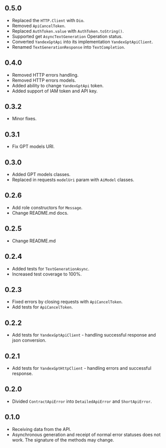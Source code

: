 ## 0.5.0

- Replaced the `HTTP.Client` with `Dio`.
- Removed `ApiCancelToken`.
- Replaced `AuthToken.value` with `AuthToken.toString()`. 
- Supported get `AsyncTextGeneration` Operation status.
- Converted `YandexGptApi` into its implementation `YandexGptApiClient`.
- Renamed `TextGenerationResponse` into `TextCompletion`.

## 0.4.0

- Removed HTTP errors handling.
- Removed HTTP errors models.
- Added ability to change `YandexGptApi` token.
- Added support of IAM token and API key.

## 0.3.2

- Minor fixes.

## 0.3.1

- Fix GPT models URI.

## 0.3.0

- Added GPT models classes.
- Replaced in requests `modelUri` param with `AiModel` classes.

## 0.2.6

- Add role constructors for `Message`.
- Change README.md docs.

## 0.2.5

- Change README.md

## 0.2.4

- Added tests for `TextGenerationAsync`.
- Increased test coverage to 100%.

## 0.2.3

- Fixed errors by closing requests with `ApiCancelToken`.
- Add tests for `ApiCancelToken`.

## 0.2.2

- Add tests for `YandexGptApiClient` - handling successful response and json conversion.

## 0.2.1

- Add tests for `YandexGptHttpClient` - handling errors and successful response.

## 0.2.0

- Divided `ContractApiError` into `DetailedApiError` and `ShortApiError`.

## 0.1.0

- Receiving data from the API.
- Asynchronous generation and receipt of normal error statuses does not work. The signature of the
  methods may change.
